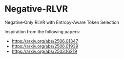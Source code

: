 # Negative-RLVR
Negative‑Only RLVR with Entropy‑Aware Token Selection

Inspiration from the following papers:
- https://arxiv.org/abs/2506.01347
- https://arxiv.org/abs/2506.01939
- https://arxiv.org/abs/2503.16219